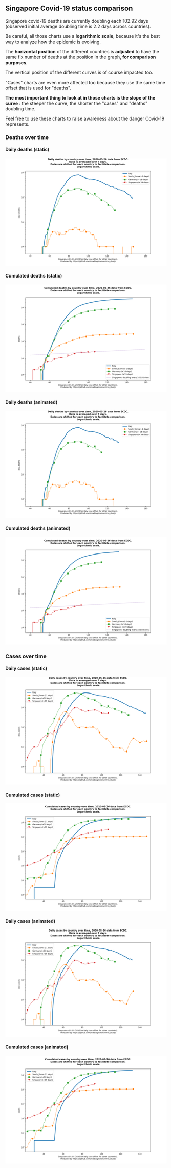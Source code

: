 ## Singapore Covid-19 status comparison 

Singapore covid-19 deaths are currently doubling each 102.92 days (observed initial average doubling time is 2.2 days across countries).



Be careful, all those charts use a **logarithmic scale**, because it's the best way to analyze how the epidemic is evolving.
 
The **horizontal position** of the different countries is **adjusted** to have the same fix number of deaths at the position in the graph, **for comparison purposes**.

The vertical position of the different curves is of course impacted too.

"Cases" charts are even more affected too because they use the same time offset that is used for "deaths".

**The most important thing to look at in those charts is the slope of the curve** : the steeper the curve, the shorter the "cases" and "deaths" doubling time.

Feel free to use these charts to raise awareness about the danger Covid-19 represents. 


 
### Deaths over time
 
#### Daily deaths (static)
![Singapore covid-19 daily deaths static chart](https://raw.githubusercontent.com/madlag/coronavirus_study/master/notebooks/graphs/2020-05-26/countries/Singapore/2020-05-26_Singapore_day_deaths.png "Singapore covid-19 day_deaths static chart")   
 
#### Cumulated deaths (static)
![Singapore covid-19 cumulated deaths static chart](https://raw.githubusercontent.com/madlag/coronavirus_study/master/notebooks/graphs/2020-05-26/countries/Singapore/2020-05-26_Singapore_deaths.png "Singapore covid-19 deaths static chart")   
 
#### Daily deaths (animated)
![Singapore covid-19 daily deaths animated chart](https://raw.githubusercontent.com/madlag/coronavirus_study/master/notebooks/graphs/2020-05-26/countries/Singapore/2020-05-26_Singapore_day_deaths.gif "Singapore covid-19 day_deaths animated chart")   
 
#### Cumulated deaths (animated)
![Singapore covid-19 cumulated deaths animated chart](https://raw.githubusercontent.com/madlag/coronavirus_study/master/notebooks/graphs/2020-05-26/countries/Singapore/2020-05-26_Singapore_deaths.gif "Singapore covid-19 deaths animated chart")   

 
### Cases over time
 
#### Daily cases (static)
![Singapore covid-19 daily cases static chart](https://raw.githubusercontent.com/madlag/coronavirus_study/master/notebooks/graphs/2020-05-26/countries/Singapore/2020-05-26_Singapore_day_cases.png "Singapore covid-19 day_cases static chart")   
 
#### Cumulated cases (static)
![Singapore covid-19 cumulated cases static chart](https://raw.githubusercontent.com/madlag/coronavirus_study/master/notebooks/graphs/2020-05-26/countries/Singapore/2020-05-26_Singapore_cases.png "Singapore covid-19 cases static chart")   
 
#### Daily cases (animated)
![Singapore covid-19 daily cases animated chart](https://raw.githubusercontent.com/madlag/coronavirus_study/master/notebooks/graphs/2020-05-26/countries/Singapore/2020-05-26_Singapore_day_cases.gif "Singapore covid-19 day_cases animated chart")   
 
#### Cumulated cases (animated)
![Singapore covid-19 cumulated cases animated chart](https://raw.githubusercontent.com/madlag/coronavirus_study/master/notebooks/graphs/2020-05-26/countries/Singapore/2020-05-26_Singapore_cases.gif "Singapore covid-19 cases animated chart")   

